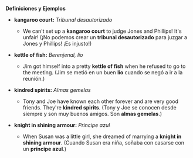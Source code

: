 

**Definiciones y Ejemplos**

*   **kangaroo court:** *Tribunal desautorizado*
    *   We can't set up a **kangaroo court** to judge Jones and Phillips! It's unfair! (¡No podemos crear un **tribunal desautorizado** para juzgar a Jones y Phillips! ¡Es injusto!)

*   **kettle of fish:** *Berenjenal, lío*
    *   Jim got himself into a pretty **kettle of fish** when he refused to go to the meeting. (Jim se metió en un buen **lío** cuando se negó a ir a la reunión.)

*   **kindred spirits:** *Almas gemelas*
    *   Tony and Joe have known each other forever and are very good friends. They're **kindred spirits**. (Tony y Joe se conocen desde siempre y son muy buenos amigos. Son **almas gemelas**.)

*   **knight in shining armour:** *Príncipe azul*
    *   When Susan was a little girl, she dreamed of marrying a **knight in shining armour**. (Cuando Susan era niña, soñaba con casarse con un **príncipe azul**.)

